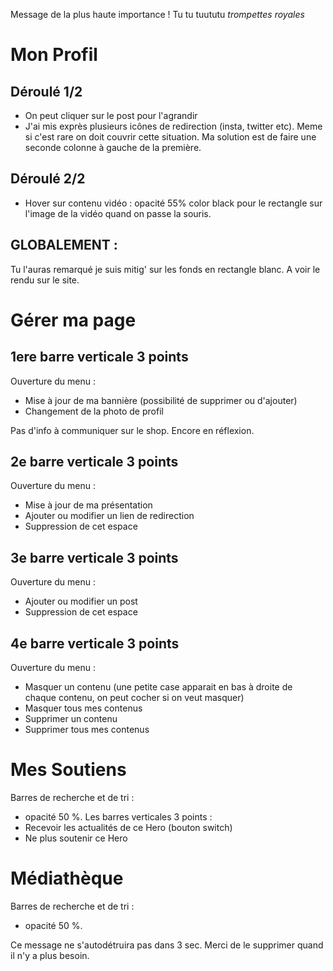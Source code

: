 Message de la plus haute importance ! Tu tu tuututu *trompettes royales*

# Mon Profil

## Déroulé 1/2

- On peut cliquer sur le post pour l'agrandir
- J'ai mis exprès plusieurs icônes de redirection (insta, twitter etc). Meme si c'est rare on doit couvrir cette situation. Ma solution est de faire une seconde colonne à gauche de la première.

## Déroulé 2/2

- Hover sur contenu vidéo : opacité 55% color black pour le rectangle sur l'image de la vidéo quand on passe la souris.


## GLOBALEMENT :

Tu l'auras remarqué je suis mitig' sur les fonds en rectangle blanc. A voir le rendu sur le site. 

# Gérer ma page

## 1ere barre verticale 3 points

Ouverture du menu : 
  -  Mise à jour de ma bannière (possibilité de supprimer ou d'ajouter)
  -  Changement de la photo de profil 

Pas d'info à communiquer sur le shop. Encore en réflexion. 

## 2e barre verticale 3 points

Ouverture du menu :
  - Mise à jour de ma présentation 
  - Ajouter ou modifier un lien de redirection
  - Suppression de cet espace

## 3e barre verticale 3 points

Ouverture du menu :
  - Ajouter ou modifier un post
  - Suppression de cet espace

## 4e barre verticale 3 points

Ouverture du menu :
  - Masquer un contenu (une petite case apparait en bas à droite de chaque contenu, on peut cocher si on veut masquer)
  - Masquer tous mes contenus
  - Supprimer un contenu
  - Supprimer tous mes contenus


# Mes Soutiens

Barres de recherche et de tri :
  - opacité 50 %.
Les barres verticales 3 points : 
  - Recevoir les actualités de ce Hero (bouton switch)
  - Ne plus soutenir ce Hero

# Médiathèque

Barres de recherche et de tri :
  - opacité 50 %.


Ce message ne s'autodétruira pas dans 3 sec. Merci de le supprimer quand il n'y a plus besoin.